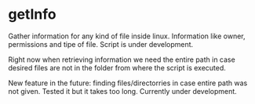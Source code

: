 # getInfo
Gather information for any kind of file inside linux. Information like owner, permissions and tipe of file. Script is under development.

Right now when retrieving information we need the entire path in case desired files are not in the folder from where the script is executed.

New feature in the future: finding files/directorries in case entire path was not given. Tested it but it takes too long. Currently under development.
